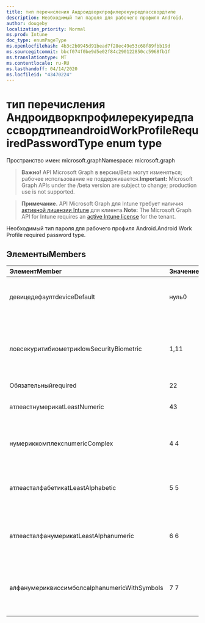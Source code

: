 ```yaml
---
title: тип перечисления Андроидворкпрофилерекуиредпассвордтипе
description: Необходимый тип пароля для рабочего профиля Android.
author: dougeby
localization_priority: Normal
ms.prod: Intune
doc_type: enumPageType
ms.openlocfilehash: 4b3c2b0945d91bead7f28ec49e53c68f89fbb19d
ms.sourcegitcommit: bbcf074f0be9d5e02f84c290122850cc5968fb1f
ms.translationtype: MT
ms.contentlocale: ru-RU
ms.lasthandoff: 04/14/2020
ms.locfileid: "43470224"
---
```

# <a name="androidworkprofilerequiredpasswordtype-enum-type"></a><span data-ttu-id="b3263-103">тип перечисления Андроидворкпрофилерекуиредпассвордтипе</span><span class="sxs-lookup"><span data-stu-id="b3263-103">androidWorkProfileRequiredPasswordType enum type</span></span>

<span data-ttu-id="b3263-104">Пространство имен: microsoft.graph</span><span class="sxs-lookup"><span data-stu-id="b3263-104">Namespace: microsoft.graph</span></span>

> <span data-ttu-id="b3263-105">**Важно!** API Microsoft Graph в версии/Beta могут изменяться; рабочее использование не поддерживается.</span><span class="sxs-lookup"><span data-stu-id="b3263-105">**Important:** Microsoft Graph APIs under the /beta version are subject to change; production use is not supported.</span></span>

> <span data-ttu-id="b3263-106">**Примечание.** API Microsoft Graph для Intune требует наличия [активной лицензии Intune](https://go.microsoft.com/fwlink/?linkid=839381) для клиента.</span><span class="sxs-lookup"><span data-stu-id="b3263-106">**Note:** The Microsoft Graph API for Intune requires an [active Intune license](https://go.microsoft.com/fwlink/?linkid=839381) for the tenant.</span></span>

<span data-ttu-id="b3263-107">Необходимый тип пароля для рабочего профиля Android.</span><span class="sxs-lookup"><span data-stu-id="b3263-107">Android Work Profile required password type.</span></span>

## <a name="members"></a><span data-ttu-id="b3263-108">Элементы</span><span class="sxs-lookup"><span data-stu-id="b3263-108">Members</span></span>
|<span data-ttu-id="b3263-109">Элемент</span><span class="sxs-lookup"><span data-stu-id="b3263-109">Member</span></span>|<span data-ttu-id="b3263-110">Значение</span><span class="sxs-lookup"><span data-stu-id="b3263-110">Value</span></span>|<span data-ttu-id="b3263-111">Описание</span><span class="sxs-lookup"><span data-stu-id="b3263-111">Description</span></span>|
|:---|:---|:---|
|<span data-ttu-id="b3263-112">девицедефаулт</span><span class="sxs-lookup"><span data-stu-id="b3263-112">deviceDefault</span></span>|<span data-ttu-id="b3263-113">нуль</span><span class="sxs-lookup"><span data-stu-id="b3263-113">0</span></span>|<span data-ttu-id="b3263-114">Значение по умолчанию для устройства, без намерения.</span><span class="sxs-lookup"><span data-stu-id="b3263-114">Device default value, no intent.</span></span>|
|<span data-ttu-id="b3263-115">ловсекуритибиометрик</span><span class="sxs-lookup"><span data-stu-id="b3263-115">lowSecurityBiometric</span></span>|<span data-ttu-id="b3263-116">1,1</span><span class="sxs-lookup"><span data-stu-id="b3263-116">1</span></span>|<span data-ttu-id="b3263-117">Необходим пароль на основе биометрического уровня безопасности.</span><span class="sxs-lookup"><span data-stu-id="b3263-117">Low security biometrics based password required.</span></span>|
|<span data-ttu-id="b3263-118">Обязательный</span><span class="sxs-lookup"><span data-stu-id="b3263-118">required</span></span>|<span data-ttu-id="b3263-119">2</span><span class="sxs-lookup"><span data-stu-id="b3263-119">2</span></span>|<span data-ttu-id="b3263-120">Обязательный.</span><span class="sxs-lookup"><span data-stu-id="b3263-120">Required.</span></span>|
|<span data-ttu-id="b3263-121">атлеастнумерик</span><span class="sxs-lookup"><span data-stu-id="b3263-121">atLeastNumeric</span></span>|<span data-ttu-id="b3263-122">4</span><span class="sxs-lookup"><span data-stu-id="b3263-122">3</span></span>|<span data-ttu-id="b3263-123">Необходим по крайней мере числовой пароль.</span><span class="sxs-lookup"><span data-stu-id="b3263-123">At least numeric password required.</span></span>|
|<span data-ttu-id="b3263-124">нумериккомплекс</span><span class="sxs-lookup"><span data-stu-id="b3263-124">numericComplex</span></span>|<span data-ttu-id="b3263-125">4 </span><span class="sxs-lookup"><span data-stu-id="b3263-125">4</span></span>|<span data-ttu-id="b3263-126">Необходим числовой сложный пароль.</span><span class="sxs-lookup"><span data-stu-id="b3263-126">Numeric complex password required.</span></span>|
|<span data-ttu-id="b3263-127">атлеасталфабетик</span><span class="sxs-lookup"><span data-stu-id="b3263-127">atLeastAlphabetic</span></span>|<span data-ttu-id="b3263-128">5 </span><span class="sxs-lookup"><span data-stu-id="b3263-128">5</span></span>|<span data-ttu-id="b3263-129">По крайней мере необходимо указать по крайней мере буквенный пароль.</span><span class="sxs-lookup"><span data-stu-id="b3263-129">At least alphabetic password required.</span></span>|
|<span data-ttu-id="b3263-130">атлеасталфанумерик</span><span class="sxs-lookup"><span data-stu-id="b3263-130">atLeastAlphanumeric</span></span>|<span data-ttu-id="b3263-131">6 </span><span class="sxs-lookup"><span data-stu-id="b3263-131">6</span></span>|<span data-ttu-id="b3263-132">Необходимо указать по крайней мере буквенно-цифровые пароли.</span><span class="sxs-lookup"><span data-stu-id="b3263-132">At least alphanumeric password required.</span></span>|
|<span data-ttu-id="b3263-133">алфанумериквиссимболс</span><span class="sxs-lookup"><span data-stu-id="b3263-133">alphanumericWithSymbols</span></span>|<span data-ttu-id="b3263-134">7 </span><span class="sxs-lookup"><span data-stu-id="b3263-134">7</span></span>|<span data-ttu-id="b3263-135">По крайней мере буквенно-цифровые символы и пароль не требуются.</span><span class="sxs-lookup"><span data-stu-id="b3263-135">At least alphanumeric with symbols password required.</span></span>|



